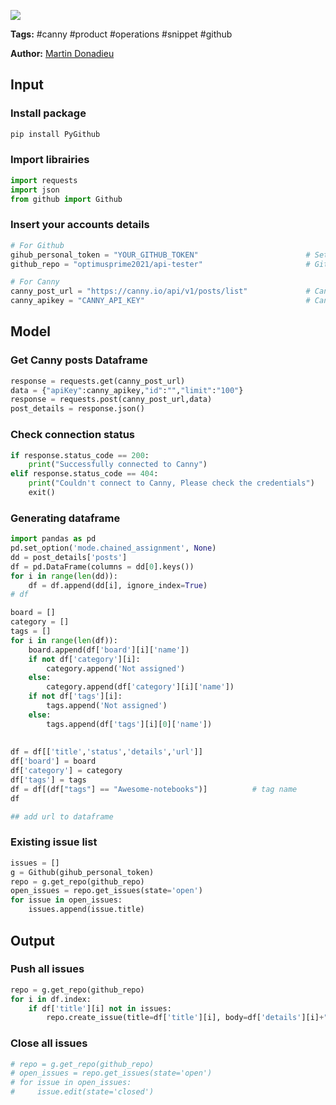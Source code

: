 <a href="https://app.naas.ai/user-redirect/naas/downloader?url=https://raw.githubusercontent.com/jupyter-naas/awesome-notebooks/master/Canny/Canny_Github_issue_update.ipynb" target="_parent"><img src="https://naasai-public.s3.eu-west-3.amazonaws.com/open_in_naas.svg"/></a>

**Tags:** #canny #product #operations #snippet #github

**Author:** [Martin Donadieu](https://www.linkedin.com/in/martindonadieu)

## Input

### Install package


```python
pip install PyGithub
```

### Import librairies


```python
import requests
import json
from github import Github
```

### Insert your accounts details


```python
# For Github 
gihub_personal_token = "YOUR_GITHUB_TOKEN"                        # Settings/Developer settings/Personal access tokens
github_repo = "optimusprime2021/api-tester"                       # Github repository name

# For Canny
canny_post_url = "https://canny.io/api/v1/posts/list"             # Canny post url
canny_apikey = "CANNY_API_KEY"                                    # Canny api key
```

## Model

### Get Canny posts Dataframe


```python
response = requests.get(canny_post_url)
data = {"apiKey":canny_apikey,"id":"","limit":"100"}
response = requests.post(canny_post_url,data)
post_details = response.json()
```

### Check connection status


```python
if response.status_code == 200:
    print("Successfully connected to Canny")
elif response.status_code == 404:
    print("Couldn't connect to Canny, Please check the credentials")
    exit()
```

### Generating dataframe


```python
import pandas as pd
pd.set_option('mode.chained_assignment', None)
dd = post_details['posts']
df = pd.DataFrame(columns = dd[0].keys()) 
for i in range(len(dd)):
    df = df.append(dd[i], ignore_index=True)
# df

board = []
category = []
tags = []
for i in range(len(df)):
    board.append(df['board'][i]['name'])
    if not df['category'][i]:
        category.append('Not assigned')
    else:
        category.append(df['category'][i]['name'])    
    if not df['tags'][i]:
        tags.append('Not assigned')
    else:
        tags.append(df['tags'][i][0]['name'])
        
        
df = df[['title','status','details','url']]
df['board'] = board
df['category'] = category
df['tags'] = tags
df = df[(df["tags"] == "Awesome-notebooks")]          # tag name
df
```


```python
## add url to dataframe
```

### Existing issue list


```python
issues = []
g = Github(gihub_personal_token)
repo = g.get_repo(github_repo)
open_issues = repo.get_issues(state='open')
for issue in open_issues:
    issues.append(issue.title)
```

## Output

### Push all issues


```python
repo = g.get_repo(github_repo)
for i in df.index:
    if df['title'][i] not in issues:
        repo.create_issue(title=df['title'][i], body=df['details'][i]+"\n canny url: "+df['url'][i])
```

### Close all issues


```python
# repo = g.get_repo(github_repo)
# open_issues = repo.get_issues(state='open')
# for issue in open_issues:
#     issue.edit(state='closed')
```
